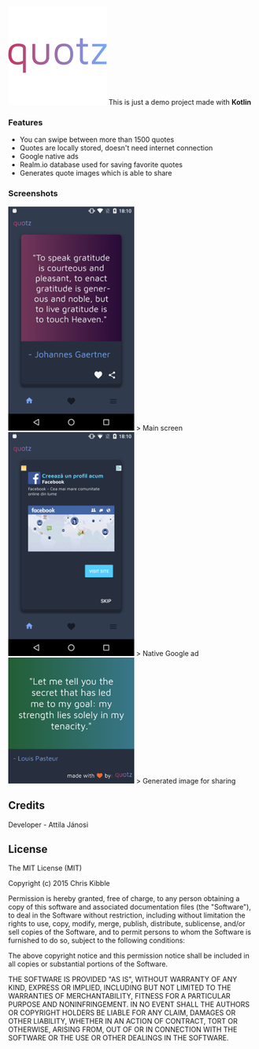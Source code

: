
![](https://github.com/exera-development/Quotz/blob/master/app/src/main/res/drawable-xxxhdpi/ic_quotz_logo.png?raw=true)
This is just a demo project made with **Kotlin**
### Features

- You can swipe between more than 1500 quotes
-	Quotes are locally stored, doesn't need internet connection
- Google native ads
- Realm.io database used for saving favorite quotes
- Generates quote images which is able to share

### Screenshots

<img src="https://github.com/exera-development/Quotz/blob/master/screenshots/device-2018-06-27-181027.png?raw=true" width="256">
> Main screen

<img src="https://github.com/exera-development/Quotz/blob/master/screenshots/device-2018-06-27-181109.png?raw=true" width="256">
> Native Google ad

<img src="https://github.com/exera-development/Quotz/blob/master/screenshots/image.png?raw=true" width="256">
> Generated image for sharing

## Credits
Developer - Attila Jánosi

## License
The MIT License (MIT)

Copyright (c) 2015 Chris Kibble

Permission is hereby granted, free of charge, to any person obtaining a copy of this software and associated documentation files (the "Software"), to deal in the Software without restriction, including without limitation the rights to use, copy, modify, merge, publish, distribute, sublicense, and/or sell copies of the Software, and to permit persons to whom the Software is furnished to do so, subject to the following conditions:

The above copyright notice and this permission notice shall be included in all copies or substantial portions of the Software.

THE SOFTWARE IS PROVIDED "AS IS", WITHOUT WARRANTY OF ANY KIND, EXPRESS OR IMPLIED, INCLUDING BUT NOT LIMITED TO THE WARRANTIES OF MERCHANTABILITY, FITNESS FOR A PARTICULAR PURPOSE AND NONINFRINGEMENT. IN NO EVENT SHALL THE AUTHORS OR COPYRIGHT HOLDERS BE LIABLE FOR ANY CLAIM, DAMAGES OR OTHER LIABILITY, WHETHER IN AN ACTION OF CONTRACT, TORT OR OTHERWISE, ARISING FROM, OUT OF OR IN CONNECTION WITH THE SOFTWARE OR THE USE OR OTHER DEALINGS IN THE SOFTWARE.